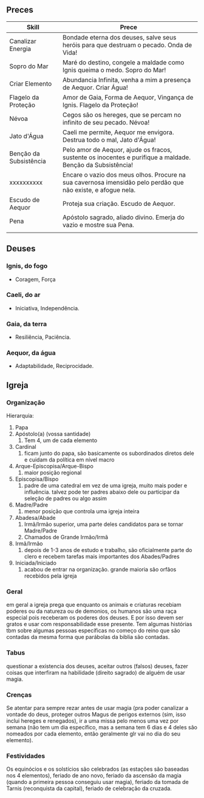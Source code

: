 ## Preces
| Skill                  | Prece                                                                                                        |
| ---------------------- | ------------------------------------------------------------------------------------------------------------ |
| Canalizar Energia      | Bondade eterna dos deuses, salve seus heróis para que destruam o pecado. Onda de Vida!                       |
| Sopro do Mar           | Maré do destino, congele a maldade como Ignis queima o medo. Sopro do Mar!                                   |
| Criar Elemento         | Abundancia Infinita, venha a mim a presença de Aequor. Criar Água!                                           |
| Flagelo da Proteção    | Amor de Gaia, Forma de Aequor, Vingança de Ignis. Flagelo da Proteção!                                       |
| Névoa                  | Cegos são os hereges, que se percam no infinito de seu pecado. Névoa!                                        |
| Jato d'Água            | Caeli me permite, Aequor me envigora. Destrua todo o mal, Jato d'Água!                                       |
| Benção da Subsistência | Pelo amor de Aequor, ajude os fracos, sustente os inocentes e purifique a maldade. Benção da Subsistência!   |
| xxxxxxxxxx             | Encare o vazio dos meus olhos. Procure na sua cavernosa imensidão pelo perdão que não existe, e afogue nela. |
| Escudo de Aequor       | Proteja sua criação. Escudo de Aequor.                                                                       |
| Pena                   | Apóstolo sagrado, aliado divino. Emerja do vazio e mostre sua Pena.                                          |
|                        |                                                                                                              |

## Deuses
### Ignis, do fogo
- Coragem, Força
### Caeli, do ar
- Iniciativa, Independência.
### Gaia, da terra
- Resiliência, Paciência.
### Aequor, da água
- Adaptabilidade, Reciprocidade.

## Igreja
### Organização
Hierarquia:
1. Papa
2. Apóstolo(a) (vossa santidade)
	1. Tem 4, um de cada elemento
3. Cardinal 
	1. ficam junto do papa, são basicamente os subordinados diretos dele e cuidam da política em nível macro
4. Arque-Episcopisa/Arque-Bispo
	1. maior posição regional
5. Episcopisa/Bispo
	1. padre de uma catedral em vez de uma igreja, muito mais poder e influência. talvez pode ter padres abaixo dele ou participar da seleção de padres ou algo assim
6. Madre/Padre 
	1. menor posição que controla uma igreja inteira
7. Abadesa/Abade 
	1. Irmã/Irmão superior, uma parte deles candidatos para se tornar Madre/Padre
	2. Chamados de Grande Irmão/Irmã
8. Irmã/Irmão 
	1. depois de 1-3 anos de estudo e trabalho, são oficialmente parte do clero e recebem tarefas mais importantes dos Abades/Padres
9. Iniciada/Iniciado
	1. acabou de entrar na organização. grande maioria são orfãos recebidos pela igreja

### Geral
em geral a igreja prega que enquanto os animais e criaturas recebiam poderes ou da natureza ou de demonios, os humanos são uma raça especial pois receberam os poderes dos deuses. E por isso devem ser gratos e usar com responsabilidade esse presente. Tem algumas histórias tbm sobre algumas pessoas específicas no começo do reino que são contadas da mesma forma que parábolas da biblia são contadas.

### Tabus
questionar a existencia dos deuses, aceitar outros (falsos) deuses, fazer coisas que interfiram na habilidade (direito sagrado) de alguém de usar magia.

### Crenças
Se atentar para sempre rezar antes de usar magia (pra poder canalizar a vontade do deus, proteger outros Magus de perigos externos (sim, isso inclui hereges e renegados), ir a uma missa pelo menos uma vez por semana (não tem um dia específico, mas a semana tem 6 dias e 4 deles são nomeados por cada elemento, então geralmente glr vai no dia do seu elemento).

### Festividades
Os equinócios e os solstícios são celebrados (as estações são baseadas nos 4 elementos), feriado de ano novo, feriado da ascensão da magia (quando a primeira pessoa conseguiu usar magia), feriado da tomada de Tarnis (reconquista da capital), feriado de celebração da cruzada.
